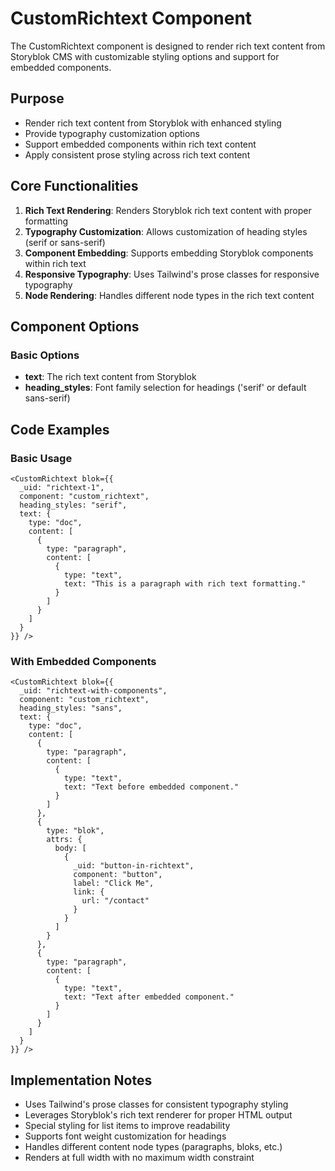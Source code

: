 # CustomRichtext Component

The CustomRichtext component is designed to render rich text content from Storyblok CMS with customizable styling options and support for embedded components.

## Purpose

- Render rich text content from Storyblok with enhanced styling
- Provide typography customization options
- Support embedded components within rich text content
- Apply consistent prose styling across rich text content

## Core Functionalities

1. **Rich Text Rendering**: Renders Storyblok rich text content with proper formatting
2. **Typography Customization**: Allows customization of heading styles (serif or sans-serif)
3. **Component Embedding**: Supports embedding Storyblok components within rich text
4. **Responsive Typography**: Uses Tailwind's prose classes for responsive typography
5. **Node Rendering**: Handles different node types in the rich text content

## Component Options

### Basic Options

- **text**: The rich text content from Storyblok
- **heading_styles**: Font family selection for headings ('serif' or default sans-serif)

## Code Examples

### Basic Usage

```svelte
<CustomRichtext blok={{
  _uid: "richtext-1",
  component: "custom_richtext",
  heading_styles: "serif",
  text: {
    type: "doc",
    content: [
      {
        type: "paragraph",
        content: [
          {
            type: "text",
            text: "This is a paragraph with rich text formatting."
          }
        ]
      }
    ]
  }
}} />
```

### With Embedded Components

```svelte
<CustomRichtext blok={{
  _uid: "richtext-with-components",
  component: "custom_richtext",
  heading_styles: "sans",
  text: {
    type: "doc",
    content: [
      {
        type: "paragraph",
        content: [
          {
            type: "text",
            text: "Text before embedded component."
          }
        ]
      },
      {
        type: "blok",
        attrs: {
          body: [
            {
              _uid: "button-in-richtext",
              component: "button",
              label: "Click Me",
              link: {
                url: "/contact"
              }
            }
          ]
        }
      },
      {
        type: "paragraph",
        content: [
          {
            type: "text",
            text: "Text after embedded component."
          }
        ]
      }
    ]
  }
}} />
```

## Implementation Notes

- Uses Tailwind's prose classes for consistent typography styling
- Leverages Storyblok's rich text renderer for proper HTML output
- Special styling for list items to improve readability
- Supports font weight customization for headings
- Handles different content node types (paragraphs, bloks, etc.)
- Renders at full width with no maximum width constraint